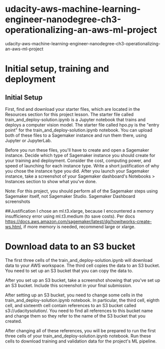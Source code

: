 # udacity-aws-machine-learning-engineer-nanodegree-ch3-operationalizing-an-aws-ml-project
udacity-aws-machine-learning-engineer-nanodegree-ch3-operationalizing-an-aws-ml-project

# Initial setup, training and deployment
## Initial Setup
First, find and download your starter files, which are located in the Resources section for this project lesson. The starter file called train_and_deploy-solution.ipynb is a Jupyter notebook that trains and deploys a computer vision model. The starter file called hpo.py is the "entry point" for the train_and_deploy-solution.ipynb notebook. You can upload both of these files to a Sagemaker instance and run them there, using Jupyter or JupyterLab.

Before you run these files, you'll have to create and open a Sagemaker instance. Decide which type of Sagemaker instance you should create for your training and deployment. Consider the cost, computing power, and speed of launching for each instance type. Write a short justification of why you chose the instance type you did. After you launch your Sagemaker instance, take a screenshot of your Sagemaker dashboard's Notebooks > Instances section to show what you've done.

Note: For this project, you should perform all of the Sagemaker steps using Sagemaker itself, not Sagemaker Studio.
Sagemaker Dashboard screenshots

##Justification
I chose an ml.t3.xlarge, because I encountered a memory insufficiency error using ml.t3.medium (to save costs). Per docs https://docs.aws.amazon.com/sagemaker/latest/dg/howitworks-create-ws.html, if more memory is needed, recommend large or xlarge.

# Download data to an S3 bucket
The first three cells of the train_and_deploy-solution.ipynb will download data to your AWS workspace. The third cell copies the data to an S3 bucket. You need to set up an S3 bucket that you can copy the data to.

After you set up an S3 bucket, take a screenshot showing that you've set up an S3 bucket. Include this screenshot in your final submission.

After setting up an S3 bucket, you need to change some cells in the train_and_deploy-solution.ipynb notebook. In particular, the third cell, eighth cell, and sixteenth cell contain references to an S3 bucket called s3://udacitysolution/. You need to find all references to this bucket name and change them so they refer to the name of the S3 bucket that you created.

After changing all of these references, you will be prepared to run the first three cells of your train_and_deploy-solution.ipynb notebook. Run these cells to download training and validation data for the project's ML pipeline.